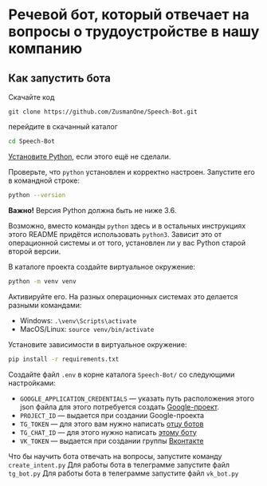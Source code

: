 # Речевой бот, который отвечает на вопросы о трудоустройстве в нашу компанию


## Как запустить бота
Скачайте код  
```
git clone https://github.com/ZusmanOne/Speech-Bot.git
```
перейдите в скачанный каталог 
```sh
cd Speech-Bot
```
[Установите Python](https://www.python.org/), если этого ещё не сделали.

Проверьте, что `python` установлен и корректно настроен. Запустите его в командной строке:
```sh
python --version
```
**Важно!** Версия Python должна быть не ниже 3.6.

Возможно, вместо команды `python` здесь и в остальных инструкциях этого README придётся использовать `python3`. Зависит это от операционной системы и от того, установлен ли у вас Python старой второй версии.

В каталоге проекта создайте виртуальное окружение:
```sh
python -m venv venv
```
Активируйте его. На разных операционных системах это делается разными командами:

- Windows: `.\venv\Scripts\activate`
- MacOS/Linux: `source venv/bin/activate`


Установите зависимости в виртуальное окружение:
```sh
pip install -r requirements.txt
```

Создайте файл `.env` в корне каталога `Speech-Bot/` со следующими настройками:

- `GOOGLE_APPLICATION_CREDENTIALS` — указать путь расположения этого json файла для этого потребуется создать [Google-проект](https://console.cloud.google.com/).
- `PROJECT_ID` — выдается при создании Google-проекта
- `TG_TOKEN` — для этого вам нужно написать [отцу ботов](https://telegram.me/BotFather)
- `TG_CHAT_ID` — для этого нужно написать [этому боту](https://telegram.me/getmyid_bot)
- `VK_TOKEN` — выдается при создании группы [Вконтакте](https://vk.com/)

Что бы научить бота отвечать на вопросы, запустите команду `create_intent.py`
Для работы бота в телеграмме запустите файл `tg_bot.py`
Для работы бота в телеграмме запустите файл `vk_bot.py`
